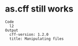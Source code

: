 # as.cff still works

    Code
      l2
    Output
      cff-version: 1.2.0
      title: Manipulating files

